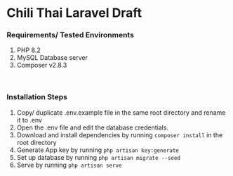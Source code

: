<h1>Chili Thai Laravel Draft</h1>
</hr>
<h3>Requirements/ Tested Environments</h3>
<ol>
    <li> PHP 8.2 </li>
    <li> MySQL Database server </li>
    <li> Composer v2.8.3 </li>
</ol>
</br>
<h3>Installation Steps</h3>

1. Copy/ duplicate .env.example file in the same root directory and rename it to .env
2. Open the .env file and edit the database credentials.
3. Download and install dependencies by running ```composer install``` in the root directory
4. Generate App key by running ```php artisan key:generate```
5. Set up database by running  ```php artisan migrate --seed```
6. Serve by running ```php artisan serve```
